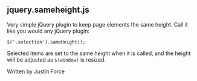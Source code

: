 jquery.sameheight.js
--------------------

Very simple jQuery plugin to keep page elements the same height. Call it like
you would any jQuery plugin:

    $('.selection').sameHeight();

Selected items are set to the same height when it is called, and the height
will be adjusted as `$(window)` is resized.

Written by Justin Force
